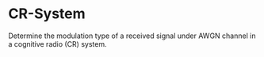 # CR-System
Determine the modulation type of a received signal under AWGN channel in a cognitive radio (CR) system.
